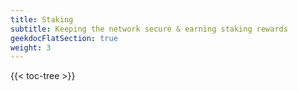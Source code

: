 ```yaml
---
title: Staking
subtitle: Keeping the network secure & earning staking rewards
geekdocFlatSection: true
weight: 3
---
```


{{< toc-tree >}}
